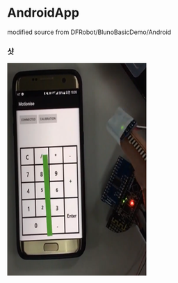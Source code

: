 # AndroidApp
modified source from DFRobot/BlunoBasicDemo/Android
### 샷
<img src="./AndroidApp.png" width="320" height="489">
